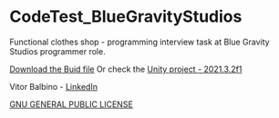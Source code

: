 # CodeTest_BlueGravityStudios
Functional clothes shop - programming interview task at Blue Gravity Studios programmer role.

[Download the Buid file](Build.zip)
Or check the [Unity project - 2021.3.2f1](ClothesShop)

Vitor Balbino - [LinkedIn](https://www.linkedin.com/in/vitorbalbino/)

[GNU GENERAL PUBLIC LICENSE](LICENSE)
